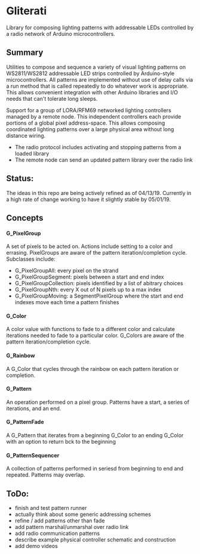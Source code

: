# Gliterati
Library for composing lighting patterns with addressable LEDs controlled by a radio network of Arduino microcontrollers.

## Summary
Utilities to compose and sequence a variety of visual lighting patterns on WS2811/WS2812 addressable LED strips controlled by Arduino-style microcontrollers. All patterns are implemented without use of delay calls via a run method that is called repeatedly to do whatever work is appropriate. This allows convenient integration with other Arduino libraries and I/O needs that can't tolerate long sleeps.

Support for a group of LORA/RFM69 networked lighting controllers managed by a remote node.  This independent controllers each provide portions of a global pixel address-space.  This allows composing coordinated lighting patterns over a large physical area without long distance wiring.  
- The radio protocol includes activating and stopping patterns from a loaded library
- The remote node can send an updated pattern library over the radio link

## Status:
The ideas in this repo are being actively refined as of 04/13/19. Currently in a high rate of change working to have it slightly stable by 05/01/19.

## Concepts
#### G_PixelGroup
A set of pixels to be acted on.  Actions include setting to a color and errasing. PixelGroups are aware of the pattern iteration/completion cycle. Subclasses include:
- G_PixelGroupAll: every pixel on the strand
- G_PixelGroupSegment: pixels between a start and end index
- G_PixelGroupCollection: pixels identified by a list of abitrary choices
- G_PixelGroupNth: every X out of N pixels up to a max index
- G_PixelGroupMoving: a SegmentPixelGroup where the start and end indexes move each time a pattern finishes

#### G_Color
A color value with functions to fade to a different color and calculate iterations needed to fade to a particular color.  G_Colors are aware of the pattern iteration/completion cycle.

#### G_Rainbow
A G_Color that cycles through the rainbow on each pattern iteration or completion.

#### G_Pattern
An operation performed on a pixel group.  Patterns have a start, a series of iterations, and an end.

#### G_PatternFade
A G_Pattern that iterates from a beginning G_Color to an ending G_Color with an option to return bck to the beginning

#### G_PatternSequencer
A collection of patterns performed in seriesd from beginning to end and repeated.  Patterns may overlap.


## ToDo: 
- finish and test pattern runner
- actually think about some generic addressing schemes
- refine / add patterns other than fade
- add pattern marshal/unmarshal over radio link
- add radio communication patterns
- describe example physical controller schematic and construction
- add demo videos
